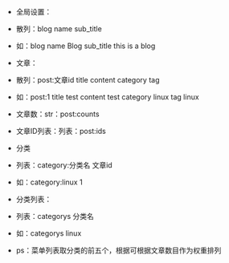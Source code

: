 * 全局设置：
 * 散列：blog name sub_title
 * 如：blog name Blog sub_title this is a blog

* 文章：
 * 散列：post:文章id title content category tag
 * 如：post:1 title test content test category linux tag linux
 * 文章数：str：post:counts
 * 文章ID列表：列表：post:ids

* 分类
 * 列表：category:分类名 文章id
 * 如：category:linux 1

* 分类列表：
 * 列表：categorys 分类名
 * 如：categorys linux
 * ps：菜单列表取分类的前五个，根据可根据文章数目作为权重排列

